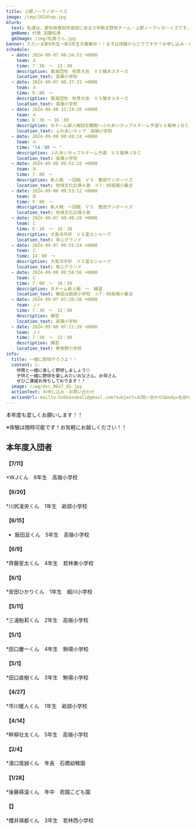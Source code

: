 ```yaml
---
title: 上郷ノーティボーイズ
image: /img/2024top.jpg
blurb:
  text: 私達は、愛知県豊田市南部にある少年軟式野球チーム・上郷ノーティボーイズです。野球を愛する少年・少女達の夢を育み、軟式野球を正しく指導し、体力向上と礼儀を養成します。また、親友同士の友情と交歓の場を与え、規則正しい明朗な少年・少女を育成することを目的としています。
  gmName: 代表 加藤松男
  gmImage: /img/松男さん.jpg
banner: ただいま新6年生～新1年生大募集中！！まずは体験からどうですか？お申し込み・お問い合わせはお気軽にどうぞ！！
schedule:
  - date: 2024-09-07 08:34:53 +0000
    team: Ａ
    time: 7：30　～　13：00
    description: 東海団地　秋季大会　ＶＳ篠木スターズ
    location_text: 高嶺小学校
  - date: 2024-09-07 08:37:23 +0000
    team: Ａ
    time: 9：00　～　
    description: 東海団地　秋季大会　ＶＳ篠木スターズ
    location_text: 高嶺小学校
  - date: 2024-09-08 13:19:20 +0000
    team: Ａ
    time: 8：30 ～ 16：00
    description: Ｂチーム新人戦試合観戦～ふれあいカップＡチーム予選ＶＳ竜神ＪＢＣ
    location_text: ふれあいカップ　高嶺小学校
  - date: 2024-09-08 00:48:24 +0000
    team: Ａ
    time: "14：00 ～ "
    description: ふれあいカップＡチーム予選　ＶＳ竜神ＪＢＣ
    location_text: 高嶺小学校
  - date: 2024-09-08 09:51:28 +0000
    team: Ｂ
    time: 7：00　～　
    description: 新人戦　一回戦　ＶＳ　豊田サンボーイズ
    location_text: 地域文化広場Ａ面　※7：00高嶺小集合
  - date: 2024-09-08 09:53:12 +0000
    team: Ｂ
    time: 9：00　～
    description: 新人戦　一回戦　ＶＳ　豊田サンボーイズ
    location_text: 地域文化広場Ａ面
  - date: 2024-09-07 08:40:28 +0000
    team: Ｃ
    time: 8：30　～　16：30
    description: 大島洋平杯　ＶＳ富士シャーク
    location_text: 幸心グランド
  - date: 2024-09-07 09:55:54 +0000
    team: Ｃ
    time: 14：00　～
    description: 大島洋平杯　ＶＳ富士シャーク
    location_text: 幸心グランド
  - date: 2024-09-08 09:58:56 +0000
    team: Ｃ
    time: 7：00　～　16：30
    description: Ｂチーム新人戦　～　練習
    location_text: 練習は畝部小学校　※7：00高嶺小集合
  - date: 2024-09-07 07:20:38 +0000
    team: Ｊｒ
    time: 7：30　～　12：00
    description: 練習
    location_text: 高嶺小学校
  - date: 2024-09-08 07:21:39 +0000
    team: Ｊｒ
    time: 7：30　～　12：00
    description: 練習
    location_text: 寿恵野小学校
info:
  title: 一緒に野球やろうよ！！
  content: |-
    仲間と一緒に楽しく野球しましょう⚾
    子供と一緒に野球を楽しみたいお父さん、お母さん
    ぜひご連絡お待ちしております！！
  image: /img/dsc_0627_01.jpg
  actionText: お申し込み・お問い合わせ
  actionUrl: mailto:knbbaseball@gmail.com?subject=お問い合わせ&body=名前%20%3A%0D%0Aふりがな%20%3A%0D%0A電話%20%3A%0D%0A学校名%20%3A%0D%0A学年%20%3A%0D%0Aお問い合せ内容%20%3A（例、体験・見学・入団希望）
---
```

本年度も宜しくお願いします！！


※体験は随時可能です！お気軽にお越しください！！

## 本年度入団者

#### 【7/11】

*W.Jくん　6年生　高嶺小学校

#### 【6/20】

*川尻凌央くん　1年生　畝部小学校

#### 【6/15】

* 飯田亘くん　5年生　高嶺小学校

#### 【6/9】

*齊藤誓太くん　4年生　若林東小学校

#### 【6/1】

*安田ひかりくん　1年生　細川小学校

#### 【5/11】

*三浦魁莉くん　2年生　高嶺小学校

#### 【5/1】

*田口慶一くん　4年生　駒場小学校

#### 【5/1】

*田口直樹くん　3年生　駒場小学校

#### 【4/27】

*市川暖人くん　1年生　畝部小学校

#### 【4/14】

*畔柳壮太くん　5年生　高嶺小学校

#### 【2/4】

*濱口晃誠くん　年長　石橋幼稚園

#### 【1/28】

*後藤蒔温くん　年中　若園こども園

#### 【】

*櫻井瑛都くん　3年生　若林西小学校



